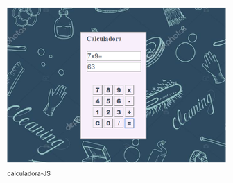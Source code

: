 ![alt tag](https://github.com/acebeR/calculadora-JS/blob/master/img/dois.png?raw=true)

calculadora-JS




